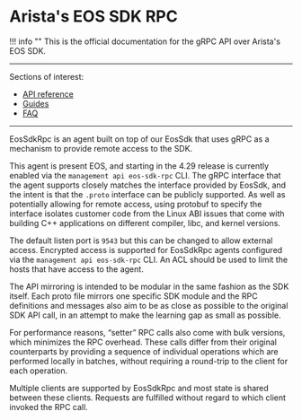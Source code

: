 # Arista's EOS SDK RPC

!!! info ""
    This is the official documentation for the gRPC API over Arista's EOS SDK.

---

Sections of interest:

- [API reference](./api-reference/index.md)
- [Guides](./guides/index.md)
- [FAQ](./faq.md)

---

EosSdkRpc is an agent built on top of our EosSdk that uses gRPC as a mechanism to provide remote access to the SDK.

This agent is present EOS, and starting in the 4.29 release is currently enabled via the `management api eos-sdk-rpc` CLI. The gRPC interface that the agent supports closely matches the interface provided by EosSdk, and the intent is that the `.proto` interface can be publicly supported. As well as potentially allowing for remote access, using protobuf to specify the interface isolates customer code from the Linux ABI issues that come with building C++ applications on different compiler, libc, and kernel versions.

The default listen port is `9543` but this can be changed to allow external access. Encrypted access is supported for EosSdkRpc agents configured via the `management api eos-sdk-rpc` CLI. An ACL should be used to limit the hosts that have access to the agent.

The API mirroring is intended to be modular in the same fashion as the SDK itself. Each proto file mirrors one specific SDK module and the RPC definitions and messages also aim to be as close as possible to the original SDK API call, in an attempt to make the learning gap as small as possible.

For performance reasons, “setter” RPC calls also come with bulk versions, which minimizes the RPC overhead. These calls differ from their original counterparts by providing a sequence of individual operations which are performed locally in batches, without requiring a round-trip to the client for each operation.

Multiple clients are supported by EosSdkRpc and most state is shared between these clients. Requests are fulfilled without regard to which client invoked the RPC call.
